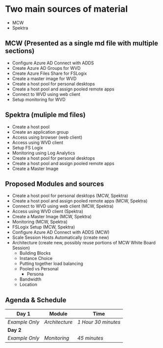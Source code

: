 # Two main sources of material

- MCW
- Spektra



## MCW (Presented as a single md file with multiple sections)

- Configure Azure AD Connect with ADDS
- Create Azure AD Groups for WVD
- Create Azure Files Share for FSLogix
- Create a master image for WVD
- Create a host pool for personal desktops
- Create a host pool and assign pooled remote apps
- Connect to WVD using web client
- Setup monitoring for WVD

## Spektra (muliple md files)

- Create a host pool
- Create an application group
- Access using browser (web client)
- Access using WVD client
- Setup FS Logix
- Monitoring using Log Analytics
- Create a host pool for personal desktops
- Create a host pool and assign pooled remote apps
- Create a Master Image

## Proposed Modules and sources

- Create a host pool for personal desktops (MCW, Spektra)
- Create a host pool and assign pooled remote apps (MCW, Spektra)
- Connect to WVD using web client (MCW, Spektra)
- Access using WVD client (Spektra)
- Create a Master Image (MCW, Spektra)
- Monitoring (MCW, Spektra)
- FSLogix Setup (MCW, Spektra)
- Configure Azure AD Connect with ADDS (MCW)
- Scale Session Hosts Automatically (create new)
- Architecture (create new, possibly reuse portions of MCW White Board Session)
  - Building Blocks
  - Instance Choice
  - Putting together load balancing
  - Pooled vs Personal
    - Persona
  - Bandwidth
  - Location

## Agenda & Schedule

| Day 1          | Module         | Time                |
| -------------- | -------------- | ------------------- |
| *Example Only* | *Architecture* | *1 Hour 30 minutes* |
| **Day 2**      |                |                     |
| *Example Only* | *Monitoring*   | *45 minutes*        |



## 



​	

